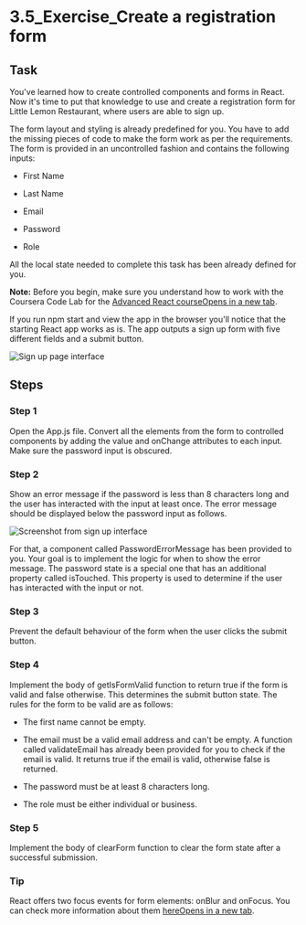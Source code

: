 # 3.5_Exercise_Create a registration form

Task
----

You've learned how to create controlled components and forms in React. Now it's time to put that knowledge to use and create a registration form for Little Lemon Restaurant, where users are able to sign up.

The form layout and styling is already predefined for you. You have to add the missing pieces of code to make the form work as per the requirements. The form is provided in an uncontrolled fashion and contains the following inputs:

*   First Name
    
*   Last Name
    
*   Email
    
*   Password
    
*   Role
    

All the local state needed to complete this task has been already defined for you.

**Note:** Before you begin, make sure you understand how to work with the Coursera Code Lab for the [Advanced React courseOpens in a new tab](https://www.coursera.org/learn/advanced-react/supplement/htaLX/working-with-labs-in-this-course "https://www.coursera.org/learn/advanced-react/supplement/htaLX/working-with-labs-in-this-course").

If you run npm start and view the app in the browser you'll notice that the starting React app works as is. The app outputs a sign up form with five different fields and a submit button.

![Sign up page interface ](https://d3c33hcgiwev3.cloudfront.net/imageAssetProxy.v1/5n674_4-TX6JcW2mYCzBFg_f44ca5953aca4a9c95d706d1dc70bfa1_image1.png?expiry=1699488000000&hmac=68Iqw7uHDcy5X_oje62vzOAEZOJqf5zMadK_DaTCB74)

Steps
-----

### **Step 1**

Open the App.js file. Convert all the elements from the form to controlled components by adding the value and onChange attributes to each input. Make sure the password input is obscured.

### **Step 2**

Show an error message if the password is less than 8 characters long and the user has interacted with the input at least once. The error message should be displayed below the password input as follows.

![Screenshot from sign up interface](https://d3c33hcgiwev3.cloudfront.net/imageAssetProxy.v1/1w8QWMf-SleByQjbKHbGqg_fcafc9cb9a3f4a558da4d59fea3640a1_image2.png?expiry=1699488000000&hmac=rA5DjKPUYleOLqBou7_edda-0BJhm8mGygRjZEoHQVk)

For that, a component called PasswordErrorMessage has been provided to you. Your goal is to implement the logic for when to show the error message. The password state is a special one that has an additional property called isTouched. This property is used to determine if the user has interacted with the input or not.

### **Step 3**

Prevent the default behaviour of the form when the user clicks the submit button.

### **Step 4**

Implement the body of getIsFormValid function to return true if the form is valid and false otherwise. This determines the submit button state. The rules for the form to be valid are as follows:

*   The first name cannot be empty.
    
*   The email must be a valid email address and can't be empty. A function called validateEmail has already been provided for you to check if the email is valid. It returns true if the email is valid, otherwise false is returned.
    
*   The password must be at least 8 characters long.
    
*   The role must be either individual or business.
    

### **Step 5**

Implement the body of clearForm function to clear the form state after a successful submission.

### **Tip**

React offers two focus events for form elements: onBlur and onFocus. You can check more information about them [hereOpens in a new tab](https://reactjs.org/docs/events.html#focus-events "https://reactjs.org/docs/events.html#focus-events").